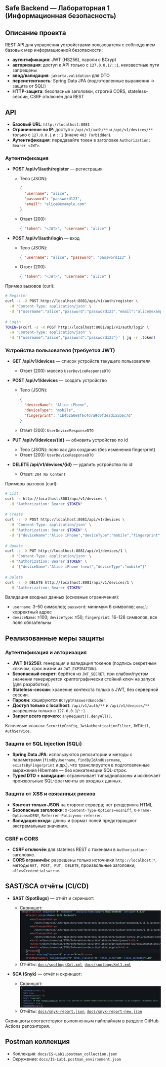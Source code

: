 ## Safe Backend — Лабораторная 1 (Информационная безопасность)

## Описание проекта

REST API для управления устройствами пользователя с соблюдением базовых мер информационной безопасности:
- **аутентификация**: JWT (HS256), пароли с BCrypt
- **авторизация**: доступ к API только с `127.0.0.1/::1`, неизвестные пути запрещены
- **ввод/валидация**: `jakarta.validation` для DTO
- **персистентность**: Spring Data JPA (подготовленные выражения → защита от SQLi)
- **HTTP-защита**: безопасные заголовки, строгий CORS, stateless-сессии, CSRF отключён для REST

## API

- **Базовый URL**: `http://localhost:8081`
- **Ограничение по IP**: доступ к `/api/v1/auth/**` и `/api/v1/devices/**` только с `127.0.0.1` и `::1` (иначе `403 Forbidden`).
- **Аутентификация**: передавайте токен в заголовке `Authorization: Bearer <JWT>`.

### Аутентификация

- **POST /api/v1/auth/register** — регистрация
  - Тело (JSON):
    ```json
    {
      "username": "alice",
      "password": "password123",
      "email": "alice@example.com"
    }
    ```
  - Ответ (200):
    ```json
    { "token": "<JWT>", "username": "alice" }
    ```

- **POST /api/v1/auth/login** — вход
  - Тело (JSON):
    ```json
    { "username": "alice", "password": "password123" }
    ```
  - Ответ (200):
    ```json
    { "token": "<JWT>", "username": "alice" }
    ```

Пример вызовов (curl):
```bash
# Register
curl -s -X POST http://localhost:8081/api/v1/auth/register \
  -H 'Content-Type: application/json' \
  -d '{"username":"alice","password":"password123","email":"alice@example.com"}'

# Login
TOKEN=$(curl -s -X POST http://localhost:8081/api/v1/auth/login \
  -H 'Content-Type: application/json' \
  -d '{"username":"alice","password":"password123"}' | jq -r .token)
```

### Устройства пользователя (требуется JWT)

- **GET /api/v1/devices** — список устройств текущего пользователя
  - Ответ (200): массив `UserDeviceResponseDTO`

- **POST /api/v1/devices** — создать устройство
  - Тело (JSON):
    ```json
    {
      "deviceName": "Alice iPhone",
      "deviceType": "mobile",
      "fingerprint": "1b4b2a0e8f6c4d7a9c0f3e2d1a5b6c7d"
    }
    ```
  - Ответ (200): `UserDeviceResponseDTO`

- **PUT /api/v1/devices/{id}** — обновить устройство по id
  - Тело (JSON): поля как для создания (без изменения fingerprint)
  - Ответ (200): `UserDeviceResponseDTO`

- **DELETE /api/v1/devices/{id}** — удалить устройство по id
  - Ответ: `204 No Content`

Примеры вызовов (curl):
```bash
# List
curl -s http://localhost:8081/api/v1/devices \
  -H "Authorization: Bearer $TOKEN"

# Create
curl -s -X POST http://localhost:8081/api/v1/devices \
  -H 'Content-Type: application/json' \
  -H "Authorization: Bearer $TOKEN" \
  -d '{"deviceName":"Alice iPhone","deviceType":"mobile","fingerprint":"1b4b2a0e8f6c4d7a9c0f3e2d1a5b6c7d"}'

# Update
curl -s -X PUT http://localhost:8081/api/v1/devices/1 \
  -H 'Content-Type: application/json' \
  -H "Authorization: Bearer $TOKEN" \
  -d '{"deviceName":"Alice iPhone (new)","deviceType":"mobile"}'

# Delete
curl -s -X DELETE http://localhost:8081/api/v1/devices/1 \
  -H "Authorization: Bearer $TOKEN"
```

Валидация входных данных (основные ограничения):
- `username`: 3–50 символов; `password`: минимум 6 символов; `email`: корректный адрес
- `deviceName`: ≤100; `deviceType`: ≤50; `fingerprint`: 16–128 символов, все поля обязательны


## Реализованные меры защиты

### Аутентификация и авторизация
- **JWT (HS256)**: генерация и валидация токенов (подпись секретным ключом, срок жизни из `JWT_EXPIRATION`).
- **Безопасный секрет**: берётся из `JWT_SECRET`; при слабом/пустом значении генерируется криптографически стойкий ключ на запуск (для разработки).
- **Stateless-сессии**: хранение контекста только в JWT, без серверной сессии.
- **Пароли**: хэшируются `BCryptPasswordEncoder`.
- **Доступ только с localhost**: `/api/v1/auth/**` и `/api/v1/devices/**` разрешены только с `127.0.0.1`/`::1`.
- **Запрет всего прочего**: `anyRequest().denyAll()`.

Ключевые классы: `SecurityConfig`, `JwtAuthenticationFilter`, `JWTUtil`, `AuthService`.

### Защита от SQL Injection (SQLi)
- **Spring Data JPA**: используются репозитории и методы с параметрами (`findByUsername`, `findByIdAndUsername`, `existsByFingerprint` и др.),
  что транслируется в подготовленные выражения Hibernate — без конкатенации SQL-строк.
- **Typed DTO + валидация**: ограничивает типы/диапазоны и исключает произвольные SQL-фрагменты во входных данных.

### Защита от XSS и связанных рисков
- **Контент только JSON** на стороне сервера; нет рендеринга HTML.
- **Безопасные заголовки**: `X-Content-Type-Options=nosniff`, `X-Frame-Options=DENY`, `Referrer-Policy=no-referrer`.
- **Валидация входа**: длины и формат полей предотвращают экстремальные значения.

### CSRF и CORS
- **CSRF отключён** для stateless REST с токенами в `Authorization`-заголовке.
- **CORS ограничён**: разрешены только источники `http://localhost:*`, методы `GET, POST, PUT, DELETE`, произвольные заголовки; `allowCredentials=true`.


## SAST/SCA отчёты (CI/CD)

- **SAST (SpotBugs)** — отчёт и скриншот:
  - Скриншот: ![SpotBugs](docs/spotbugs-done.png)
  - Отчёты: [`docs/spotbugsXml.xml`](docs/spotbugsXml.xml), [`docs/spotbugsXml1.xml`](docs/spotbugsXml1.xml)

- **SCA (Snyk)** — отчёт и скриншот:
  - Скриншот: ![Snyk](docs/snyk-done.png)
  - Отчёты: [`docs/snyk-report.json`](docs/snyk-report.json), [`docs/snyk-report-new.json`](docs/snyk-report-new.json)

Скриншоты соответствуют выполненным пайплайнам в разделе GitHub Actions репозитория.


## Postman коллекция
- Коллекция: `docs/IS-Lab1.postman_collection.json`
- Окружение: `docs/IS-Lab1.postman_environment.json`


